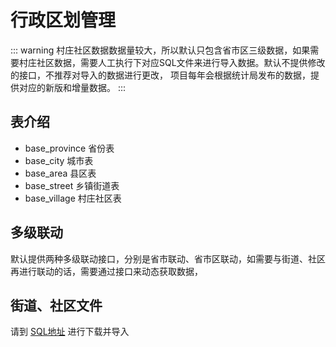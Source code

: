 # 行政区划管理

::: warning
村庄社区数据数据量较大，所以默认只包含省市区三级数据，如果需要村庄社区数据，需要人工执行下对应SQL文件来进行导入数据。默认不提供修改的接口，不推荐对导入的数据进行更改，
项目每年会根据统计局发布的数据，提供对应的新版和增量数据。
:::
## 表介绍
- base_province 省份表
- base_city 城市表
- base_area 县区表
- base_street 乡镇街道表
- base_village 村庄社区表

## 多级联动
默认提供两种多级联动接口，分别是省市联动、省市区联动，如需要与街道、社区再进行联动的话，需要通过接口来动态获取数据，

## 街道、社区文件
请到 [SQL地址](https://gitee.com/bootx/bootx-platform-extension) 进行下载并导入
